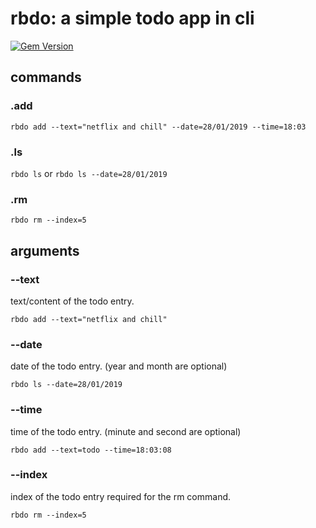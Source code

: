 # rbdo: a simple todo app in cli

[![Gem Version](https://badge.fury.io/rb/rbdo.svg)](https://rubygems.org/gems/rbdo)

## commands

### .add

`rbdo add --text="netflix and chill" --date=28/01/2019 --time=18:03`

### .ls

`rbdo ls` or `rbdo ls --date=28/01/2019`

### .rm

`rbdo rm --index=5`

## arguments

### --text

text/content of the todo entry.

`rbdo add --text="netflix and chill"`

### --date

date of the todo entry. (year and month are optional)

`rbdo ls --date=28/01/2019`

### --time

time of the todo entry. (minute and second are optional)

`rbdo add --text=todo --time=18:03:08`

### --index

index of the todo entry required for the rm command.

`rbdo rm --index=5`

